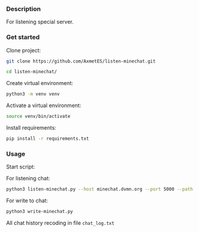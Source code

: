### Description

For listening special server.

### Get started

Clone project:
```bash
git clone https://github.com/AxmetES/listen-minechat.git
```
```bash 
cd listen-minechat/
```
Create virtual environment:
```bash
python3 -m venv venv
```
Activate a virtual environment:
```bash
source venv/bin/activate
```
Install requirements:
```bash
pip install -r requirements.txt
```
### Usage
Start script:

For listening chat:
```bash
python3 listen-minechat.py --host minechat.dvmn.org --port 5000 --path chat_log.txt
```
For write to chat:
```bash
python3 write-minechat.py
```
All chat history recoding in file ```chat_log.txt```
